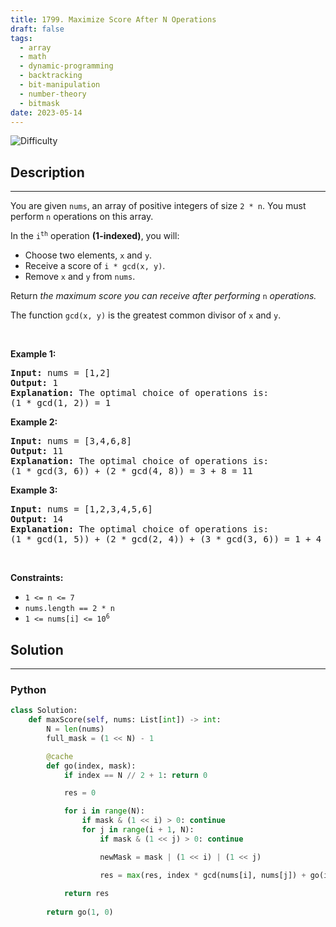 ```yaml
---
title: 1799. Maximize Score After N Operations
draft: false
tags: 
  - array
  - math
  - dynamic-programming
  - backtracking
  - bit-manipulation
  - number-theory
  - bitmask
date: 2023-05-14
---
```


![Difficulty](https://img.shields.io/badge/Difficulty-Hard-blue.svg)

## Description

---
<p>You are given <code>nums</code>, an array of positive integers of size <code>2 * n</code>. You must perform <code>n</code> operations on this array.</p>

<p>In the <code>i<sup>th</sup></code> operation <strong>(1-indexed)</strong>, you will:</p>

<ul>
	<li>Choose two elements, <code>x</code> and <code>y</code>.</li>
	<li>Receive a score of <code>i * gcd(x, y)</code>.</li>
	<li>Remove <code>x</code> and <code>y</code> from <code>nums</code>.</li>
</ul>

<p>Return <em>the maximum score you can receive after performing </em><code>n</code><em> operations.</em></p>

<p>The function <code>gcd(x, y)</code> is the greatest common divisor of <code>x</code> and <code>y</code>.</p>

<p>&nbsp;</p>
<p><strong class="example">Example 1:</strong></p>

<pre>
<strong>Input:</strong> nums = [1,2]
<strong>Output:</strong> 1
<strong>Explanation:</strong>&nbsp;The optimal choice of operations is:
(1 * gcd(1, 2)) = 1
</pre>

<p><strong class="example">Example 2:</strong></p>

<pre>
<strong>Input:</strong> nums = [3,4,6,8]
<strong>Output:</strong> 11
<strong>Explanation:</strong>&nbsp;The optimal choice of operations is:
(1 * gcd(3, 6)) + (2 * gcd(4, 8)) = 3 + 8 = 11
</pre>

<p><strong class="example">Example 3:</strong></p>

<pre>
<strong>Input:</strong> nums = [1,2,3,4,5,6]
<strong>Output:</strong> 14
<strong>Explanation:</strong>&nbsp;The optimal choice of operations is:
(1 * gcd(1, 5)) + (2 * gcd(2, 4)) + (3 * gcd(3, 6)) = 1 + 4 + 9 = 14
</pre>

<p>&nbsp;</p>
<p><strong>Constraints:</strong></p>

<ul>
	<li><code>1 &lt;= n &lt;= 7</code></li>
	<li><code>nums.length == 2 * n</code></li>
	<li><code>1 &lt;= nums[i] &lt;= 10<sup>6</sup></code></li>
</ul>


## Solution

---
### Python
``` py title='maximize-score-after-n-operations'
class Solution:
    def maxScore(self, nums: List[int]) -> int:
        N = len(nums)
        full_mask = (1 << N) - 1

        @cache
        def go(index, mask):
            if index == N // 2 + 1: return 0

            res = 0

            for i in range(N):
                if mask & (1 << i) > 0: continue
                for j in range(i + 1, N):
                    if mask & (1 << j) > 0: continue

                    newMask = mask | (1 << i) | (1 << j)

                    res = max(res, index * gcd(nums[i], nums[j]) + go(index + 1, newMask))
            
            return res
        
        return go(1, 0)



```

